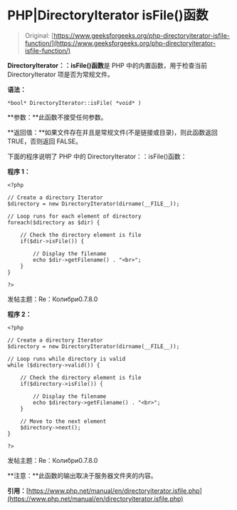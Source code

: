 # PHP|DirectoryIterator isFile()函数

> Original: [https://www.geeksforgeeks.org/php-directoryiterator-isfile-function/](https://www.geeksforgeeks.org/php-directoryiterator-isfile-function/)

**DirectoryIterator：：isFile()函数**是 PHP 中的内置函数，用于检查当前 DirectoryIterator 项是否为常规文件。

**语法：**

```
*bool* DirectoryIterator::isFile( *void* )
```

**参数：**此函数不接受任何参数。

**返回值：**如果文件存在并且是常规文件(不是链接或目录)，则此函数返回 TRUE，否则返回 FALSE。

下面的程序说明了 PHP 中的 DirectoryIterator：：isFile()函数：

**程序 1：**

```
<?php

// Create a directory Iterator
$directory = new DirectoryIterator(dirname(__FILE__));

// Loop runs for each element of directory
foreach($directory as $dir) {

    // Check the directory element is file
    if($dir->isFile()) {

        // Display the filename
        echo $dir->getFilename() . "<br>";
    }
}

?>
```

发帖主题：Re：Колибри0.7.8.0

**程序 2：**

```
<?php

// Create a directory Iterator
$directory = new DirectoryIterator(dirname(__FILE__));

// Loop runs while directory is valid
while ($directory->valid()) {

    // Check the directory element is file
    if($directory->isFile()) {

        // Display the filename
        echo $directory->getFilename() . "<br>";
    }

    // Move to the next element
    $directory->next();
}

?>
```

发帖主题：Re：Колибри0.7.8.0

**注意：**此函数的输出取决于服务器文件夹的内容。

**引用：**[https://www.php.net/manual/en/directoryiterator.isfile.php](https://www.php.net/manual/en/directoryiterator.isfile.php)